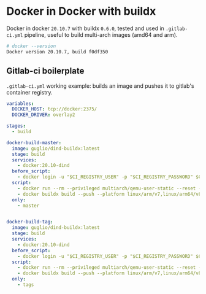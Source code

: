 # Docker in Docker with buildx
Docker in docker `20.10.7` with buildx `0.6.0`, tested and used in `.gitlab-ci.yml` pipeline, useful to build multi-arch images (amd64 and arm).

```bash
# docker --version
Docker version 20.10.7, build f0df350
```

##  Gitlab-ci boilerplate
`.gitlab-ci.yml` working example: builds an image and pushes it to gitlab's container registry. 

```yaml
variables:
  DOCKER_HOST: tcp://docker:2375/
  DOCKER_DRIVER: overlay2

stages:
  - build

docker-build-master:
  image: guglio/dind-buildx:latest
  stage: build
  services:
    - docker:20.10-dind
  before_script:
    - docker login -u "$CI_REGISTRY_USER" -p "$CI_REGISTRY_PASSWORD" $CI_REGISTRY
  script:
    - docker run --rm --privileged multiarch/qemu-user-static --reset -p yes; docker buildx create --use
    - docker buildx build --push --platform linux/arm/v7,linux/arm64/v8,linux/amd64 --tag "$CI_REGISTRY_IMAGE" .
  only:
    - master


docker-build-tag:
  image: guglio/dind-buildx:latest
  stage: build
  services:
    - docker:20.10-dind
  before_script:
    - docker login -u "$CI_REGISTRY_USER" -p "$CI_REGISTRY_PASSWORD" $CI_REGISTRY
  script:
    - docker run --rm --privileged multiarch/qemu-user-static --reset -p yes; docker buildx create --use
    - docker buildx build --push --platform linux/arm/v7,linux/arm64/v8,linux/amd64 --tag "$CI_REGISTRY_IMAGE:$CI_COMMIT_TAG" .
  only:
    - tags

```
